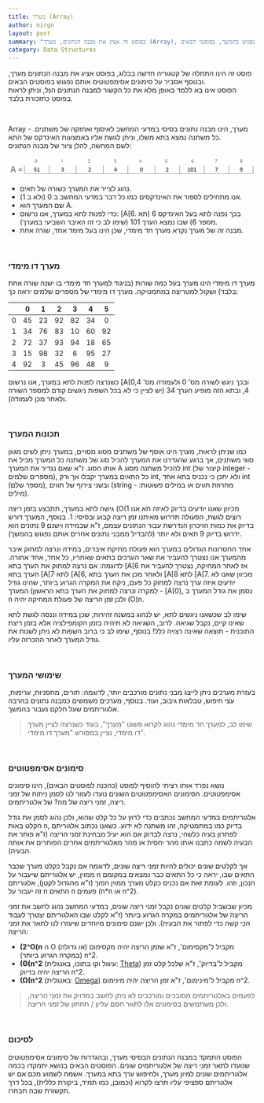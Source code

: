 ```yaml
---
title: מערך (Array)
author: nirgn
layout: post
summary: "בפוסט זה אציג את מבנה הנתונים, מערך (Array), ואסביר על סימונים אסימפטוטים אותם נפגוש בהמשך, בפוסטי הבאים."
category: Data Structures
---
```

פוסט זה הינו התחלה של קטגוריה חדשה בבלוג, בפוסט אציג את מבנה הנתונים מערך, ובנוסף אסביר על סימונים אסימפטוטים אותם נפגוש בפוסטים הבאים.  
הפוסט אינו בא ללמד באופן מלא את כל הקשור למבנה הנתונים הנל, וניתן לראות בפוסט כתזכורת בלבד.

<!--more-->

&nbsp;

Array - מערך, הינו מבנה נתונים בסיסי במדעי המחשב לאיסוף ואחזקה של משתנים. כל משתנה נמצא בתא משלו, וניתן לגשת אליו באמצעות האינדקס של התא.  
לשם המחשה, להלן ציור של מבנה הנתונים:

<div>
  <img src="/assets/img/posts/array/One-dimensional_Array.png" alt="One-dimensional Array">
</div>

  * נהוג לצייר את המערך כשורה של תאים.
  * אנו מתחילים לספור את האינדקסים כמו כל דבר במדעי המחשב ב 0 (ולא ב 1).
  * שם המערך הוא A.
  * כדי לפנות לתא במערך, אנו נרשום: [A[6. בכך נפנה לתא בעל האינדקס 6 (תא מספר 6) שבו נמצא הערך 101 (שימו לב כי זה האיבר השביעי במערך).
  * מבנה זה של מערך נקרא מערך חד מימדי, שכן הינו בעל מימד אחד, שורה אחת.

&nbsp;

### מערך דו מימדי

מערך דו מימדי הינו מערך בעל כמה שורות (בניגוד למערך חד מימדי בו ישנה שורה אחת בלבד) ושקול למטריצה במתמטיקה. מערך דו מימדי של מספרים שלמים יראה כך:

||0|1|2|3|4|5|
|:-:|:-:|:-:|:-:|:-:|:-:|:-:|
|0|45|23|92|82|34|0|
|1|34|76|83|10|60|92|
|2|72|37|93|94|18|65|
|3|15|98|32|6|95|27|
|4|92|3|45|96|48|9|

כשנרצה לפנות לתא במערך, אנו נרשום [A[0,4 ובכך ניגש לשורה מס' 0 ולעמודה מס' 4, ובתא הזה מופיע הערך 34 (יש לציין כי לא בכל השפות ניגשים קודם למספר השורה ולאחר מכן לעמודה).

&nbsp;

### תכונות המערך

כמו שניתן לראות, מערך הינו אוסף של משתנים מסוג מסויים, במערך ניתן לשים מגוון סוגי משתנים, אך ברגע שהגדרנו את המערך להכיל סוג של משתנה כל המערך מכיל את אותו הסוג. ז"א שאם נגדיר את המערך A להכיל משתנה מסוג int (קיצור של integer - מספרים שלמים), כל התאים במערך יקבלו אך ורק int, ולא יתכן כי נכניס בתא אחד int (מספר שלם), ובשני צירוף של תווים (string - מחרוזת תווים או במילים פשוטות: מילים).

גישה לתא במערך, תתבצע בזמן ריצה (O(1 מכיוון שאנו יודעים בדיוק לאיזה תא אנו רוצים לגשת, הפעולה תדרוש מאיתנו זמן ריצה קבוע ובסיסי: 1. בנוסף, המערך דורש בדיוק את כמות הזיכרון הנדרשת עבור הנתונים עצמם, ז"א שבמידה וישנם 9 נתונים הוא ידרוש בדיוק 9 תאים ולא יותר (להבדיל ממבני נתונים אחרים אותם נפגוש בהמשך).

אחד החסרונות הגדולים במערך הוא פעולת מחיקת איברים, במידה ונרצה למחוק איבר מהמערך אנו נצטרך להעביר את שאר הערכים בתאים שאחריו, כל אחד, אחד אחורה. לדוגמה: אם נרצה למחוק את הערך בתא [A[6 אז לאחר המחיקה, נצטרך להעביר את הערך בתא [A[7 לתא [A[6, ולאחר מכן את הערך בתא [A[8 לתא [A[7. מכיוון שאנו לא יודעים איזה ערך נרצה למחוק כל פעם, ניקח את המקרה הגרוע ביותר, שהינו גודל המערך (למקרה ונרצה למחוק את הערך בתא הראשון - [A[0), נסמן את גודל המערך ב n ולכן זמן הריצה של פעולת המחיקה יהיה (O(n.


שימו לב שכשאנו ניגשים לתא, יש לנהוג במשנה זהירות, שכן במידה וננסה לגשת לתא שאינו קיים, נקבל שגיאה. לרוב, השגיאה לא תיהיה בזמן הקומפילציה אלא בזמן ריצת התוכנית - תוצאה שאינה רצויה כלל! בנוסף, שימו לב כי ברוב השפות לא ניתן לשנות את גודל המערך לאחר ההכרזה עליו.

&nbsp;

### שימושי המערך

בעזרת מערכים ניתן לייצג מבני נתונים מורכבים יותר, לדוגמה: תורים, מחסניות, ערימות, עצי חיפוש, טבלאות גיבוב, ועוד. בנוסף, מערכים משמשים כמבנה נתונים בהרבה אלגוריתמים שעל חלקם נעבור בהמשך.

> שימו לב, למערך חד מימדי נהוג לקרוא פשוט "מערך", בעוד כשנרצה לציין מערך דו מימדי, נציין במפורש "מערך דו מימדי".

&nbsp;

### סימונים אסימפטוטים

נושא נפרד אותו רציתי להוסיף לפוסט (כהכנה לפוסטים הבאים), הינו סימונים אסימפטוטים. הסימונים האסימפטוטים השונים נועדו לעזור לנו לסמן ניתוח של זמני ריצה, זמני ריצה של מה? של אלגוריתמים.

אלגוריתמים במדעי המחשב נכתבים כדי לרוץ על כל קלט שהוא, ולכן נהוג לסמן את גודל הקלט באות n, בדיוק כמו במתמטיקה, זהו משתנה לא ידוע. כשאנו נכתוב אלגוריתם לפתרון בעיה כלשהי, נרצה לבדוק אם הוא יעיל מבחינת זמני הריצה (ז"א פותר את הבעיה לשמה כתבנו אותו מהר יחסית או מהר מאלגוריתמים אחרים הפותרים את אותה הבעיה).

אך לקלטים שונים יכולים להיות זמני ריצה שונים, לדוגמה אם נקבל כקלט מערך שכבר ממוין, יש אלגוריתם שיעבור על n התאים שבו, יראה כי כל התאים כבר נמצאים במקומם הנכון, וזהו. לעומת זאת אם נכניס כקלט מערך ממוין הפוך (ז"א מהגדול לקטן), אלגוריתם זה יעבור על n התאים n פעמים (n*n או n^2).

מכיון שבשביל קלטים שונים נקבל זמני ריצה שונים, במדעי המחשב נהוג לחשב את זמני הריצה של אלגוריתמים במקרה הגרוע ביותר (ז"א לקלט שבו האלגוריתם יצטרך לעבוד הכי קשה כדי לפתור את הבעיה). ולכן ישנם סימונים מיוחדים שיעזרו לנו לתאר את זמני הריצה:

  * **(2^O(n** ה O (או גדולה) מקביל ל'מקסימום', ז"א שזמן הריצה יהיה מקסימום (במקרה הגרוע ביותר) n^2.
  * **(Θ(n^2** (עיגול וקו בתוכו, באנגלית: [Theta](http://en.wikipedia.org/wiki/Theta)) מקביל ל'בדיוק', ז"א שלכל קלט זמן הריצה יהיה בדיוק n^2.
  * **(Ω(n^2** (באנגלית: [Omega](http://en.wikipedia.org/wiki/Omega)) מקביל ל'מינימום', ז"א זמן הריצה יהיה מינימום n^2.

> לפעמים באלגוריתמים מסובכים ומורכבים לא ניתן לחשב במדויק את זמני הריצה, ולכן משתמשים בסימונים אלו לתאר חסם עליון / תחתון של זמני הריצה.

&nbsp;

### לסיכום

הפוסט התמקד במבנה הנתונים הבסיסי מערך, ובהגדרות של סימונים אסימפטוטים שנועדו לתאר זמני ריצה של אלגוריתמים שונים. הפוסטים הבאים בנושא יתמקדו בכמה אלגוריתמים שונים למיון מערך, ולחיפוש ערך בתא במערך. אשמח לשמוע מכם אם יש אלגוריתם ספציפי עליו תרצו לקרוא (וכמובן, כמו תמיד, ביקורת כללית), בכל דרך תקשורת שבה תבחרו.
